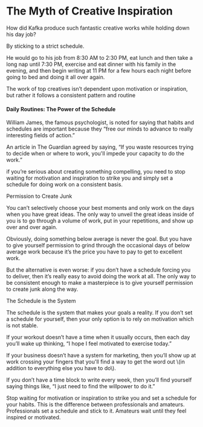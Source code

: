 # The Myth of Creative Inspiration

How did Kafka produce such fantastic creative works while holding down his day job?

By sticking to a strict schedule.

He would go to his job from 8:30 AM to 2:30 PM, eat lunch and then take a long nap until 7:30 PM, exercise and eat dinner with his family in the evening, and then begin writing at 11 PM for a few hours each night before going to bed and doing it all over again.

The work of top creatives isn’t dependent upon motivation or inspiration, but rather it follows a consistent pattern and routine

#### Daily Routines: The Power of the Schedule

William James, the famous psychologist, is noted for saying that habits and schedules are important because they “free our minds to advance to really interesting fields of action.”

An article in The Guardian agreed by saying, “If you waste resources trying to decide when or where to work, you'll impede your capacity to do the work.”

if you’re serious about creating something compelling, you need to stop waiting for motivation and inspiration to strike you and simply set a schedule for doing work on a consistent basis.

Permission to Create Junk

You can’t selectively choose your best moments and only work on the days when you have great ideas. The only way to unveil the great ideas inside of you is to go through a volume of work, put in your repetitions, and show up over and over again.

Obviously, doing something below average is never the goal. But you have to give yourself permission to grind through the occasional days of below average work because it’s the price you have to pay to get to excellent work.

But the alternative is even worse: if you don’t have a schedule forcing you to deliver, then it’s really easy to avoid doing the work at all. The only way to be consistent enough to make a masterpiece is to give yourself permission to create junk along the way.

The Schedule is the System

The schedule is the system that makes your goals a reality. If you don’t set a schedule for yourself, then your only option is to rely on motivation which is not stable.

If your workout doesn’t have a time when it usually occurs, then each day you’ll wake up thinking, “I hope I feel motivated to exercise today.”

If your business doesn’t have a system for marketing, then you’ll show up at work crossing your fingers that you'll find a way to get the word out \\(in addition to everything else you have to do\\).

If you don’t have a time block to write every week, then you’ll find yourself saying things like, “I just need to find the willpower to do it.”

Stop waiting for motivation or inspiration to strike you and set a schedule for your habits. This is the difference between professionals and amateurs. Professionals set a schedule and stick to it. Amateurs wait until they feel inspired or motivated.

